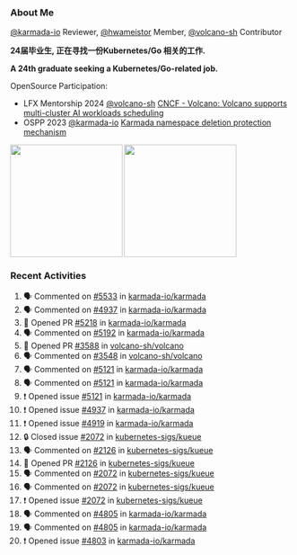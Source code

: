 ### About Me
[@karmada-io](https://github.com/karmada-io) Reviewer, [@hwameistor](https://github.com/hwameistor) Member, [@volcano-sh](https://github.com/volcano-sh) Contributor

**24届毕业生, 正在寻找一份Kubernetes/Go 相关的工作.**

**A 24th graduate seeking a Kubernetes/Go-related job.**

OpenSource Participation:
- LFX Mentorship 2024 [@volcano-sh](https://github.com/volcano-sh) [CNCF - Volcano: Volcano supports multi-cluster AI workloads scheduling](https://mentorship.lfx.linuxfoundation.org/project/132a4971-6969-4ca6-a695-783ece3ac768)
- OSPP 2023 [@karmada-io](https://github.com/karmada-io) [Karmada namespace deletion protection mechanism](https://summer-ospp.ac.cn/2023/org/prodetail/235c40372?lang=en&list=pro)

<div style="display: flex; gap: 3px;">
  <img height="200px" src="https://github-readme-stats.vercel.app/api?username=Vacant2333&show_icons=true&theme=flag-india&count_private=true&hide_rank=true&include_all_commits=true">
  <img height="200px" src="https://github-readme-stats.vercel.app/api/top-langs/?username=Vacant2333&layout=donut">
</div>

### Recent Activities
<!--START_SECTION:activity-->
1. 🗣 Commented on [#5533](https://github.com/karmada-io/karmada/pull/5533#issuecomment-2347008381) in [karmada-io/karmada](https://github.com/karmada-io/karmada)
2. 🗣 Commented on [#4937](https://github.com/karmada-io/karmada/issues/4937#issuecomment-2344390566) in [karmada-io/karmada](https://github.com/karmada-io/karmada)
3. 💪 Opened PR [#5218](https://github.com/karmada-io/karmada/pull/5218) in [karmada-io/karmada](https://github.com/karmada-io/karmada)
4. 🗣 Commented on [#5192](https://github.com/karmada-io/karmada/pull/5192#issuecomment-2228751940) in [karmada-io/karmada](https://github.com/karmada-io/karmada)
5. 💪 Opened PR [#3588](https://github.com/volcano-sh/volcano/pull/3588) in [volcano-sh/volcano](https://github.com/volcano-sh/volcano)
6. 🗣 Commented on [#3548](https://github.com/volcano-sh/volcano/pull/3548#issuecomment-2223294344) in [volcano-sh/volcano](https://github.com/volcano-sh/volcano)
7. 🗣 Commented on [#5121](https://github.com/karmada-io/karmada/issues/5121#issuecomment-2219748427) in [karmada-io/karmada](https://github.com/karmada-io/karmada)
8. 🗣 Commented on [#5121](https://github.com/karmada-io/karmada/issues/5121#issuecomment-2205142959) in [karmada-io/karmada](https://github.com/karmada-io/karmada)
9. ❗ Opened issue [#5121](https://github.com/karmada-io/karmada/issues/5121) in [karmada-io/karmada](https://github.com/karmada-io/karmada)
10. ❗ Opened issue [#4937](https://github.com/karmada-io/karmada/issues/4937) in [karmada-io/karmada](https://github.com/karmada-io/karmada)
11. ❗ Opened issue [#4919](https://github.com/karmada-io/karmada/issues/4919) in [karmada-io/karmada](https://github.com/karmada-io/karmada)
12. 🔒 Closed issue [#2072](https://github.com/kubernetes-sigs/kueue/issues/2072) in [kubernetes-sigs/kueue](https://github.com/kubernetes-sigs/kueue)
13. 🗣 Commented on [#2126](https://github.com/kubernetes-sigs/kueue/pull/2126#issuecomment-2097536987) in [kubernetes-sigs/kueue](https://github.com/kubernetes-sigs/kueue)
14. 💪 Opened PR [#2126](https://github.com/kubernetes-sigs/kueue/pull/2126) in [kubernetes-sigs/kueue](https://github.com/kubernetes-sigs/kueue)
15. 🗣 Commented on [#2072](https://github.com/kubernetes-sigs/kueue/issues/2072#issuecomment-2090472290) in [kubernetes-sigs/kueue](https://github.com/kubernetes-sigs/kueue)
16. 🗣 Commented on [#2072](https://github.com/kubernetes-sigs/kueue/issues/2072#issuecomment-2078677705) in [kubernetes-sigs/kueue](https://github.com/kubernetes-sigs/kueue)
17. ❗ Opened issue [#2072](https://github.com/kubernetes-sigs/kueue/issues/2072) in [kubernetes-sigs/kueue](https://github.com/kubernetes-sigs/kueue)
18. 🗣 Commented on [#4805](https://github.com/karmada-io/karmada/issues/4805#issuecomment-2072800401) in [karmada-io/karmada](https://github.com/karmada-io/karmada)
19. 🗣 Commented on [#4805](https://github.com/karmada-io/karmada/issues/4805#issuecomment-2066930506) in [karmada-io/karmada](https://github.com/karmada-io/karmada)
20. ❗ Opened issue [#4803](https://github.com/karmada-io/karmada/issues/4803) in [karmada-io/karmada](https://github.com/karmada-io/karmada)
<!--END_SECTION:activity-->
